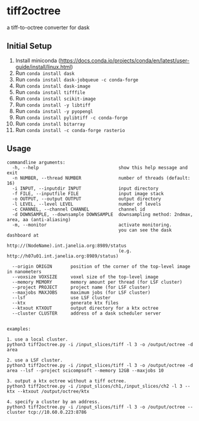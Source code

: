# tiff2octree
a tiff-to-octree converter for dask

## Initial Setup
1. Install miniconda (https://docs.conda.io/projects/conda/en/latest/user-guide/install/linux.html)
2. Run ```conda install dask```
3. Run ```conda install dask-jobqueue -c conda-forge```
4. Run ```conda install dask-image```
5. Run ```conda install tifffile```
6. Run ```conda install scikit-image```
7. Run ```conda install -y libtiff```
8. Run ```conda install -y pyopengl```
9. Run ```conda install pylibtiff -c conda-forge```
10. Run ```conda install bitarray```
11. Run ```conda install -c conda-forge rasterio```


## Usage
```
commandline arguments:
  -h, --help                              show this help message and exit
  -n NUMBER, --thread NUMBER              number of threads (default: 16)
  -i INPUT, --inputdir INPUT              input directory
  -f FILE, --inputfile FILE               input image stack
  -o OUTPUT, --output OUTPUT              output directory
  -l LEVEL, --level LEVEL                 number of levels
  -c CHANNEL, --channel CHANNEL           channel id
  -d DOWNSAMPLE, --downsample DOWNSAMPLE  downsampling method: 2ndmax, area, aa (anti-aliasing)
  -m, --monitor                           activate monitoring. 
                                          you can see the dask dashboard at 
                                          http://(NodeName).int.janelia.org:8989/status
                                          (e.g. http://h07u01.int.janelia.org:8989/status)
  
  --origin ORIGIN       position of the corner of the top-level image in nanometers
  --voxsize VOXSIZE     voxel size of the top-level image
  --memory MEMORY       memory amount per thread (for LSF cluster)
  --project PROJECT     project name (for LSF cluster)
  --maxjobs MAXJOBS     maximum jobs (for LSF cluster)
  --lsf                 use LSF cluster
  --ktx                 generate ktx files
  --ktxout KTXOUT       output directory for a ktx octree
  --cluster CLUSTER     address of a dask scheduler server


examples: 

1. use a local cluster.
python3 tiff2octree.py -i /input_slices/tiff -l 3 -o /output/octree -d area

2. use a LSF cluster.
python3 tiff2octree.py -i /input_slices/tiff -l 3 -o /output/octree -d area --lsf --project scicompsoft --memory 12GB --maxjobs 10

3. output a ktx octree without a tiff octree.
python3 tiff2octree.py -i /input_slices/ch1,/input_slices/ch2 -l 3 --ktx --ktxout /output/octree/ktx

4. specify a cluster by an address.
python3 tiff2octree.py -i /input_slices/tiff -l 3 -o /output/octree --cluster tcp://10.60.0.223:8786
```
